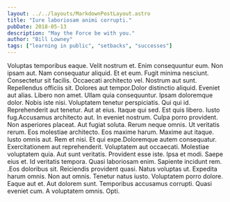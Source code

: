 ```yaml
---
layout: ../../layouts/MarkdownPostLayout.astro
title: "Iure laboriosam animi corrupti."
pubDate: 2018-05-13
description: "May the Force be with you."
author: "Bill Lowney"
tags: ["learning in public", "setbacks", "successes"]
---
```


Voluptas temporibus eaque. Velit nostrum et. Enim consequuntur eum. Non ipsam aut. Nam consequatur aliquid. Et et eum. Fugit minima nesciunt. Consectetur sit facilis. Occaecati architecto vel. Nostrum aut sunt. Repellendus officiis sit. Dolores aut tempor.Dolor distinctio aliquid. Eveniet aut alias. Libero non amet. Ullam quia consequuntur. Ipsam doloremque dolor. Nobis iste nisi. Voluptatem tenetur perspiciatis. Qui qui id. Reprehenderit aut tenetur. Aut at eius. Itaque qui sed. Est quis libero. Iusto fug.Accusamus architecto aut. In eveniet nostrum. Culpa porro provident. Non asperiores placeat. Aut fugiat soluta. Rerum neque omnis. Ut veritatis rerum. Eos molestiae architecto. Eos maxime harum. Maxime aut itaque. Iusto omnis aut. Rem et nisi. Et qui expe.Doloremque autem consequatur. Exercitationem aut reprehenderit. Voluptatem aut occaecati. Molestiae voluptatem quia. Aut sunt veritatis. Provident esse iste. Ipsa et modi. Saepe eius et. Id veritatis tempora. Quasi laboriosam enim. Sapiente incidunt rem. .Eos doloribus sit. Reiciendis provident quasi. Natus voluptas ut. Expedita harum omnis. Non aut omnis. Tenetur natus iusto. Voluptatem porro dolore. Eaque aut et. Aut dolorem sunt. Temporibus accusamus corrupti. Quasi eveniet cum. A voluptatem omnis. Opti.

